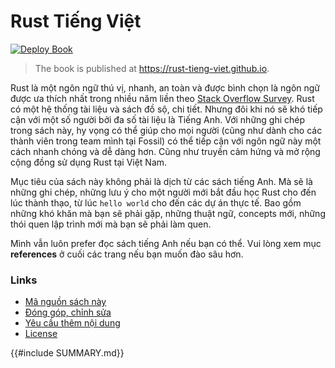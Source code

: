 # Rust Tiếng Việt

[![Deploy Book](https://github.com/rust-tieng-viet/rust-tieng-viet.github.io/actions/workflows/deploy.yml/badge.svg)](https://github.com/rust-tieng-viet/rust-tieng-viet.github.io/actions/workflows/deploy.yml)

> The book is published at <https://rust-tieng-viet.github.io>.

Rust là một ngôn ngữ thú vị, nhanh, an toàn và được bình chọn là 
ngôn ngữ được ưa thích nhất trong nhiều năm liền theo 
[Stack Overflow Survey](https://survey.stackoverflow.co/2022/#section-most-loved-dreaded-and-wanted-programming-scripting-and-markup-languages).
Rust có một hệ thống tài liệu và sách đồ sộ, chi tiết.
Nhưng đôi khi nó sẽ khó tiếp cận với một số người bởi đa số tài liệu là Tiếng Anh.
Với những ghi chép trong sách này, hy vọng có thể giúp cho mọi người
(cũng như dành cho các thành viên trong team mình tại Fossil) có thể tiếp cận với
ngôn ngữ này một cách nhanh chóng và dễ dàng hơn.
Cũng như truyền cảm hứng và mở rộng cộng đồng sử dụng Rust tại Việt Nam.

Mục tiêu của sách này không phải là dịch từ các sách tiếng Anh.
Mà sẽ là những ghi chép, những lưu ý cho một người mới bắt đầu học Rust
cho đến lúc thành thạo, từ lúc `hello world` cho đến các dự án thực tế.
Bao gồm những khó khăn mà bạn sẽ phải gặp, những thuật ngữ, concepts mới, 
những thói quen lập trình mới mà bạn sẽ phải làm quen.

Mình vẫn luôn prefer đọc sách tiếng Anh nếu bạn có thể. 
Vui lòng xem mục **references** ở cuối các trang nếu bạn muốn đào sâu hơn.

### Links

- [Mã nguồn sách này](https://github.com/rust-tieng-viet/rust-tieng-viet.github.io)
- [Đóng góp, chỉnh sửa](https://github.com/rust-tieng-viet/rust-tieng-viet.github.io#contribution)
- [Yêu cầu thêm nội dung](https://github.com/rust-tieng-viet/rust-tieng-viet.github.io/issues/new?assignees=duyet%2Cduyetbot&labels=request%2Ccontent&template=request_content.yml&title=%5BY%C3%AAu+c%E1%BA%A7u+n%E1%BB%99i+dung%5D)
- [License](https://github.com/rust-tieng-viet/rust-tieng-viet.github.io/blob/main/LICENCE)


{{#include SUMMARY.md}}
